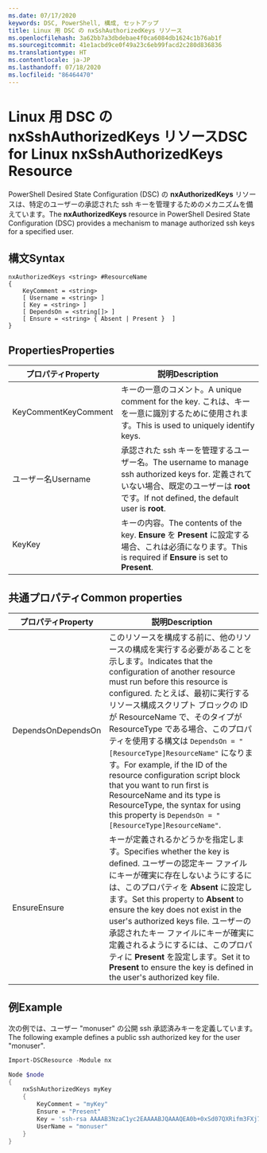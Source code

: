 ```yaml
---
ms.date: 07/17/2020
keywords: DSC, PowerShell, 構成, セットアップ
title: Linux 用 DSC の nxSshAuthorizedKeys リソース
ms.openlocfilehash: 3a62bb7a3dbdebae4f0ca6084db1624c1b76ab1f
ms.sourcegitcommit: 41e1acbd9ce0f49a23c6eb99facd2c280d836836
ms.translationtype: HT
ms.contentlocale: ja-JP
ms.lasthandoff: 07/18/2020
ms.locfileid: "86464470"
---
```

# <a name="dsc-for-linux-nxsshauthorizedkeys-resource"></a><span data-ttu-id="0486e-103">Linux 用 DSC の nxSshAuthorizedKeys リソース</span><span class="sxs-lookup"><span data-stu-id="0486e-103">DSC for Linux nxSshAuthorizedKeys Resource</span></span>

<span data-ttu-id="0486e-104">PowerShell Desired State Configuration (DSC) の **nxAuthorizedKeys** リソースは、特定のユーザーの承認された ssh キーを管理するためのメカニズムを備えています。</span><span class="sxs-lookup"><span data-stu-id="0486e-104">The **nxAuthorizedKeys** resource in PowerShell Desired State Configuration (DSC) provides a mechanism to manage authorized ssh keys for a specified user.</span></span>

## <a name="syntax"></a><span data-ttu-id="0486e-105">構文</span><span class="sxs-lookup"><span data-stu-id="0486e-105">Syntax</span></span>

```Syntax
nxAuthorizedKeys <string> #ResourceName
{
    KeyComment = <string>
    [ Username = <string> ]
    [ Key = <string> ]
    [ DependsOn = <string[]> ]
    [ Ensure = <string> { Absent | Present }  ]
}
```

## <a name="properties"></a><span data-ttu-id="0486e-106">Properties</span><span class="sxs-lookup"><span data-stu-id="0486e-106">Properties</span></span>

|<span data-ttu-id="0486e-107">プロパティ</span><span class="sxs-lookup"><span data-stu-id="0486e-107">Property</span></span> |<span data-ttu-id="0486e-108">説明</span><span class="sxs-lookup"><span data-stu-id="0486e-108">Description</span></span> |
|---|---|
|<span data-ttu-id="0486e-109">KeyComment</span><span class="sxs-lookup"><span data-stu-id="0486e-109">KeyComment</span></span> |<span data-ttu-id="0486e-110">キーの一意のコメント。</span><span class="sxs-lookup"><span data-stu-id="0486e-110">A unique comment for the key.</span></span> <span data-ttu-id="0486e-111">これは、キーを一意に識別するために使用されます。</span><span class="sxs-lookup"><span data-stu-id="0486e-111">This is used to uniquely identify keys.</span></span> |
|<span data-ttu-id="0486e-112">ユーザー名</span><span class="sxs-lookup"><span data-stu-id="0486e-112">Username</span></span> |<span data-ttu-id="0486e-113">承認された ssh キーを管理するユーザー名。</span><span class="sxs-lookup"><span data-stu-id="0486e-113">The username to manage ssh authorized keys for.</span></span> <span data-ttu-id="0486e-114">定義されていない場合、既定のユーザーは **root** です。</span><span class="sxs-lookup"><span data-stu-id="0486e-114">If not defined, the default user is **root**.</span></span> |
|<span data-ttu-id="0486e-115">Key</span><span class="sxs-lookup"><span data-stu-id="0486e-115">Key</span></span> |<span data-ttu-id="0486e-116">キーの内容。</span><span class="sxs-lookup"><span data-stu-id="0486e-116">The contents of the key.</span></span> <span data-ttu-id="0486e-117">**Ensure** を **Present** に設定する場合、これは必須になります。</span><span class="sxs-lookup"><span data-stu-id="0486e-117">This is required if **Ensure** is set to **Present**.</span></span>|

## <a name="common-properties"></a><span data-ttu-id="0486e-118">共通プロパティ</span><span class="sxs-lookup"><span data-stu-id="0486e-118">Common properties</span></span>

|<span data-ttu-id="0486e-119">プロパティ</span><span class="sxs-lookup"><span data-stu-id="0486e-119">Property</span></span> |<span data-ttu-id="0486e-120">説明</span><span class="sxs-lookup"><span data-stu-id="0486e-120">Description</span></span> |
|---|---|
|<span data-ttu-id="0486e-121">DependsOn</span><span class="sxs-lookup"><span data-stu-id="0486e-121">DependsOn</span></span> |<span data-ttu-id="0486e-122">このリソースを構成する前に、他のリソースの構成を実行する必要があることを示します。</span><span class="sxs-lookup"><span data-stu-id="0486e-122">Indicates that the configuration of another resource must run before this resource is configured.</span></span> <span data-ttu-id="0486e-123">たとえば、最初に実行するリソース構成スクリプト ブロックの ID が ResourceName で、そのタイプが ResourceType である場合、このプロパティを使用する構文は `DependsOn = "[ResourceType]ResourceName"` になります。</span><span class="sxs-lookup"><span data-stu-id="0486e-123">For example, if the ID of the resource configuration script block that you want to run first is ResourceName and its type is ResourceType, the syntax for using this property is `DependsOn = "[ResourceType]ResourceName"`.</span></span> |
|<span data-ttu-id="0486e-124">Ensure</span><span class="sxs-lookup"><span data-stu-id="0486e-124">Ensure</span></span> |<span data-ttu-id="0486e-125">キーが定義されるかどうかを指定します。</span><span class="sxs-lookup"><span data-stu-id="0486e-125">Specifies whether the key is defined.</span></span> <span data-ttu-id="0486e-126">ユーザーの認定キー ファイルにキーが確実に存在しないようにするには、このプロパティを **Absent** に設定します。</span><span class="sxs-lookup"><span data-stu-id="0486e-126">Set this property to **Absent** to ensure the key does not exist in the user's authorized keys file.</span></span> <span data-ttu-id="0486e-127">ユーザーの承認されたキー ファイルにキーが確実に定義されるようにするには、このプロパティに **Present** を設定します。</span><span class="sxs-lookup"><span data-stu-id="0486e-127">Set it to **Present** to ensure the key is defined in the user's authorized key file.</span></span> |

## <a name="example"></a><span data-ttu-id="0486e-128">例</span><span class="sxs-lookup"><span data-stu-id="0486e-128">Example</span></span>

<span data-ttu-id="0486e-129">次の例では、ユーザー "monuser" の公開 ssh 承認済みキーを定義しています。</span><span class="sxs-lookup"><span data-stu-id="0486e-129">The following example defines a public ssh authorized key for the user "monuser".</span></span>

```powershell
Import-DSCResource -Module nx

Node $node
{
    nxSshAuthorizedKeys myKey
    {
        KeyComment = "myKey"
        Ensure = "Present"
        Key = 'ssh-rsa AAAAB3NzaC1yc2EAAAABJQAAAQEA0b+0xSd07QXRifm3FXj7Pn/DblA6QI5VAkDm6OivFzj3U6qGD1VJ6AAxWPCyMl/qhtpRtxZJDu/TxD8AyZNgc8aN2CljN1hOMbBRvH2q5QPf/nCnnJRaGsrxIqZjyZdYo9ZEEzjZUuMDM5HI1LA9B99k/K6PK2Bc1NLivpu7nbtVG2tLOQs+GefsnHuetsRMwo/+c3LtwYm9M0XfkGjYVCLO4CoFuSQpvX6AB3TedUy6NZ0iuxC0kRGg1rIQTwSRcw+McLhslF0drs33fw6tYdzlLBnnzimShMuiDWiT37WqCRovRGYrGCaEFGTG2e0CN8Co8nryXkyWc6NSDNpMzw== rsa-key-20150401'
        UserName = "monuser"
    }
}
```
